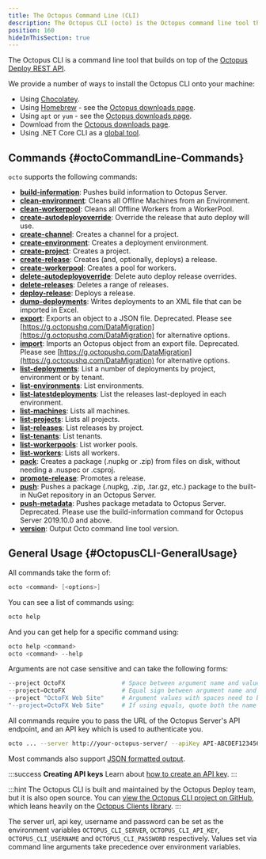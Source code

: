 ```yaml
---
title: The Octopus Command Line (CLI)
description: The Octopus CLI (octo) is the Octopus command line tool that builds on top of the Octopus REST API.
position: 160
hideInThisSection: true
---
```


The Octopus CLI is a command line tool that builds on top of the [Octopus Deploy REST API](/docs/octopus-rest-api/index.md).

We provide a number of ways to install the Octopus CLI onto your machine:

- Using [Chocolatey](https://chocolatey.org/packages/OctopusTools).
- Using [Homebrew](https://brew.sh) - see the [Octopus downloads page](https://octopus.com/downloads/octopuscli).
- Using `apt` or `yum` - see the [Octopus downloads page](https://octopus.com/downloads/octopuscli).
- Download from the [Octopus downloads page](https://octopus.com/downloads/octopuscli).
- Using .NET Core CLI as a [global tool](/docs/octopus-rest-api/octopus-cli/install-global-tool.md).

## Commands {#octoCommandLine-Commands}

`octo` supports the following commands:

- **[build-information](/docs/octopus-rest-api/octopus-cli/build-information.md)**:  Pushes build information to Octopus Server.
- **[clean-environment](/docs/octopus-rest-api/octopus-cli/clean-environment.md)**:  Cleans all Offline Machines from an Environment.
- **[clean-workerpool](/docs/octopus-rest-api/octopus-cli/clean-workerpool.md)**:  Cleans all Offline Workers from a WorkerPool.
- **[create-autodeployoverride](/docs/octopus-rest-api/octopus-cli/create-autodeployoverride.md)**:  Override the release that auto deploy will use.
- **[create-channel](/docs/octopus-rest-api/octopus-cli/create-channel.md)**:  Creates a channel for a project.
- **[create-environment](/docs/octopus-rest-api/octopus-cli/create-environment.md)**:  Creates a deployment environment.
- **[create-project](/docs/octopus-rest-api/octopus-cli/create-project.md)**:  Creates a project.
- **[create-release](/docs/octopus-rest-api/octopus-cli/create-release.md)**:  Creates (and, optionally, deploys) a release.
- **[create-workerpool](/docs/octopus-rest-api/octopus-cli/create-workerpool.md)**:  Creates a pool for workers.
- **[delete-autodeployoverride](/docs/octopus-rest-api/octopus-cli/delete-autodeployoverride.md)**:  Delete auto deploy release overrides.
- **[delete-releases](/docs/octopus-rest-api/octopus-cli/delete-releases.md)**:  Deletes a range of releases.
- **[deploy-release](/docs/octopus-rest-api/octopus-cli/deploy-release.md)**:  Deploys a release.
- **[dump-deployments](/docs/octopus-rest-api/octopus-cli/dump-deployments.md)**:  Writes deployments to an XML file that can be imported in Excel.
- **[export](/docs/octopus-rest-api/octopus-cli/export.md)**:  Exports an object to a JSON file. Deprecated. Please see [https://g.octopushq.com/DataMigration](https://g.octopushq.com/DataMigration) for alternative options.
- **[import](/docs/octopus-rest-api/octopus-cli/import.md)**:  Imports an Octopus object from an export file. Deprecated. Please see [https://g.octopushq.com/DataMigration](https://g.octopushq.com/DataMigration) for alternative options.
- **[list-deployments](/docs/octopus-rest-api/octopus-cli/list-deployments.md)**:  List a number of deployments by project, environment or by tenant.
- **[list-environments](/docs/octopus-rest-api/octopus-cli/list-environments.md)**:  List environments.
- **[list-latestdeployments](/docs/octopus-rest-api/octopus-cli/list-latestdeployments.md)**:  List the releases last-deployed in each environment.
- **[list-machines](/docs/octopus-rest-api/octopus-cli/list-machines.md)**:  Lists all machines.
- **[list-projects](/docs/octopus-rest-api/octopus-cli/list-projects.md)**:  Lists all projects.
- **[list-releases](/docs/octopus-rest-api/octopus-cli/list-releases.md)**:  List releases by project.
- **[list-tenants](/docs/octopus-rest-api/octopus-cli/list-tenants.md)**:  List tenants.
- **[list-workerpools](/docs/octopus-rest-api/octopus-cli/list-workerpools.md)**:  List worker pools.
- **[list-workers](/docs/octopus-rest-api/octopus-cli/list-workers.md)**:  Lists all workers.
- **[pack](/docs/octopus-rest-api/octopus-cli/pack.md)**:  Creates a package (.nupkg or .zip) from files on disk, without needing a .nuspec or .csproj.
- **[promote-release](/docs/octopus-rest-api/octopus-cli/promote-release.md)**:  Promotes a release.
- **[push](/docs/octopus-rest-api/octopus-cli/push.md)**:  Pushes a package (.nupkg, .zip, .tar.gz, etc.) package to the built-in NuGet repository in an Octopus Server.
- **[push-metadata](/docs/octopus-rest-api/octopus-cli/push-metadata.md)**:  Pushes package metadata to Octopus Server.  Deprecated. Please use the build-information command for Octopus Server 2019.10.0 and above.
- **[version](/docs/octopus-rest-api/octopus-cli/version.md)**:  Output Octo command line tool version.

## General Usage {#OctopusCLI-GeneralUsage}

All commands take the form of:

```powershell
octo <command> [<options>]
```

You can see a list of commands using:

```powershell
octo help
```

And you can get help for a specific command using:

```powershell
octo help <command>
octo <command> --help
```

Arguments are not case sensitive and can take the following forms:

```powershell
--project OctoFX                # Space between argument name and value
--project=OctoFX                # Equal sign between argument name and value
--project "OctoFX Web Site"     # Argument values with spaces need to be quoted
"--project=OctoFX Web Site"     # If using equals, quote both the name and value, not just the value
```

All commands require you to pass the URL of the Octopus Server's API endpoint, and an API key which is used to authenticate you.

```bash
octo ... --server http://your-octopus-server/ --apiKey API-ABCDEF123456
```

Most commands also support [JSON formatted output](formatted-output.md).

:::success
**Creating API keys**
Learn about [how to create an API key](/docs/octopus-rest-api/how-to-create-an-api-key.md).
:::

:::hint
The Octopus CLI is built and maintained by the Octopus Deploy team, but it is also open source. You can [view the Octopus CLI project on GitHub](https://github.com/OctopusDeploy/OctopusCli), which leans heavily on the [Octopus Clients library](https://github.com/OctopusDeploy/OctopusClients).
:::

The server url, api key, username and password can be set as the environment variables `OCTOPUS_CLI_SERVER`, `OCTOPUS_CLI_API_KEY`, `OCTOPUS_CLI_USERNAME` and `OCTOPUS_CLI_PASSWORD` respectively. Values set via command line arguments take precedence over environment variables.
